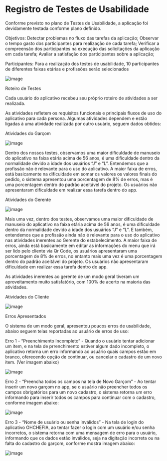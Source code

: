 # Registro de Testes de Usabilidade

Conforme previsto no plano de Testes de Usabilidade, a aplicação foi devidamente testada conforme plano definido. 

Objetivos: 
Detectar problemas no fluxo das tarefas da aplicação; 
Observar o tempo gasto dos participantes para realização de cada tarefa; 
Verificar a compreensão dos participantes na execução das solicitações da aplicação em cada tarefa; 
Avaliar a satisfação dos participantes sobre a aplicação; 

Participantes: 
Para a realização dos testes de usabilidade, 10 participantes de diferentes faixas etárias e profissões serão selecionados 

![image](https://github.com/ICEI-PUC-Minas-PMV-ADS/pmv-ads-2023-1-e3-proj-mov-t7-grupo4-orderapp/assets/59944150/ec42b6e2-b5bd-43b5-be3b-55d2dc503a26)


Roteiro de Testes 

Cada usuário do aplicativo recebeu seu próprio roteiro de atividades a ser realizada.  

As atividades refletem os requisitos funcionais e principais fluxos de uso do aplicativo para cada persona. Algumas atividades dependem e estão ligadas à uma atividade realizada por outro usuário, seguem dados obtidos: 

Atividades do Garçom 

![image](https://github.com/ICEI-PUC-Minas-PMV-ADS/pmv-ads-2023-1-e3-proj-mov-t7-grupo4-orderapp/assets/59944150/069b2043-a348-4a3a-a315-f01980a80bec)


Dentro dos nossos testes, observamos uma maior dificuldade de manuseio do aplicativo na faixa etária acima de 56 anos, é uma dificuldade dentro da normalidade devido a idade dos usuários “J” e “L”. Entendemos que a profissão não é relevante para o uso do aplicativo. A maior faixa de erros, está basicamente na dificuldade em somar os valores os valores finais do pedido, o sistema apresentou uma porcentagem de 8% de erros, mas é uma porcentagem dentro do padrão aceitável do projeto. Os usuários não apresentaram dificuldade em realizar essa tarefa dentro do app. 

Atividades do Gerente 

![image](https://github.com/ICEI-PUC-Minas-PMV-ADS/pmv-ads-2023-1-e3-proj-mov-t7-grupo4-orderapp/assets/59944150/f7299dea-674a-4059-bb30-7265236e84b4)


Mais uma vez, dentro dos testes, observamos uma maior dificuldade de manuseio do aplicativo na faixa etária acima de 56 anos, é uma dificuldade dentro da normalidade devido a idade dos usuários “J” e “L”. E também, entendemos que a profissão ainda não é relevante para o uso do aplicativo nas atividades inerentes ao Gerente do estabelecimento. A maior faixa de erros, ainda está basicamente em editar as informações do menu que irá ser lido pelo cliente via Qr Code, os usuários apresentaram uma porcentagem de 8% de erros, no entanto mais uma vez é uma porcentagem dentro do padrão aceitável do projeto. Os usuários não apresentaram dificuldade em realizar essa tarefa dentro do app. 

As atividades inerentes ao gerente de um modo geral tiveram um aproveitamento muito satisfatório, com 100% de acerto na maioria das atividades. 

Atividades do Cliente 

![image](https://github.com/ICEI-PUC-Minas-PMV-ADS/pmv-ads-2023-1-e3-proj-mov-t7-grupo4-orderapp/assets/59944150/44d8b4ca-6a53-4b90-bdf3-29567ce4aa97)


Erros Apresentados  

O sistema de um modo geral, apresentou poucos erros de usabilidade, abaixo seguem telas reportadas ao usuário de erros de uso:  

Erro 1 - “Preenchimento Incompleto” - Quando o usuário tentar adicionar um item, e na tela de prrenchimento estiver algum dado incompleto, o aplicativo retorna um erro informando ao usuário quais campos estão em branco, oferecendo opção de continuar, ou cancelar o cadastro de um novo item. (Ver imagem abaixo)

![image](https://github.com/ICEI-PUC-Minas-PMV-ADS/pmv-ads-2023-1-e3-proj-mov-t7-grupo4-orderapp/assets/59944150/a7f0d55c-907d-4fd3-b5e6-90c204fc0e73)

Erro 2 - “Preencha todos os campos na tela de Novo Garçom” - Ao tentar inserir um novo garçom no app, se o usuário não preencher todos os campos obrigatórios para um novo cadastro, o sistema retorna um erro informando para inserir todos os campos para continuar com o cadastro, conforme imagem abaixo: 

![image](https://github.com/ICEI-PUC-Minas-PMV-ADS/pmv-ads-2023-1-e3-proj-mov-t7-grupo4-orderapp/assets/59944150/4e9a5a9d-bc2c-4e9c-b44d-11a247b2d7c3)

Erro 3 - “Nome de usuário ou senha inválidos” - Na tela de login do aplicativo OHCHEFIA, ao tentar fazer o login com um usuário e/ou senha incorretos, o sistema retorna com uma mensagem de erro para o usuário, informando que os dados estão inválidos, seja na digitação incorreta ou na falta do cadastro do garçom, conforme mostra imagem abaixo: 

![image](https://github.com/ICEI-PUC-Minas-PMV-ADS/pmv-ads-2023-1-e3-proj-mov-t7-grupo4-orderapp/assets/59944150/b9d9d55a-5bdb-4e1e-a7d1-fd6ad7ddd437)

